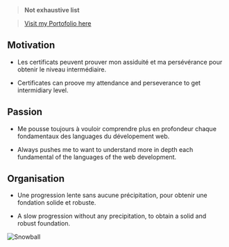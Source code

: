 > **Not exhaustive list**

> [Visit my Portofolio here](https://projets.neworldwebsites.fr/)

## Motivation
* Les certificats peuvent prouver mon assiduité et ma persévérance pour obtenir le niveau intermédiaire.

* Certificates can proove my attendance and perseverance to get intermidiary level.

## Passion
* Me pousse toujours à vouloir comprendre plus en profondeur chaque fondamentaux des languages du dévelopement web.

* Always pushes me to want to understand more in depth each fundamental of the languages of the web development.

## Organisation
* Une progression lente sans aucune précipitation, pour obtenir une fondation solide et robuste.

* A slow progression without any precipitation, to obtain a solid and robust foundation.


![Snowball](https://neworldwebsites.fr/cdn/img/snowball.jpg)


